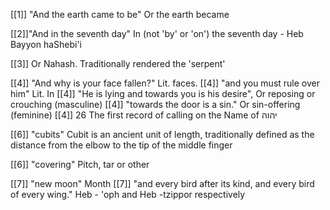 [[1]] "And the earth came to be" Or the earth became

[[2]]"And in the seventh day" In (not 'by' or 'on') the seventh day - Heb Bayyon haShebi'i


[[3]] Or Nahash. Traditionally rendered the 'serpent'


[[4]] "And why is your face fallen?" Lit. faces.
[[4]] "and you must rule over him" Lit. In
[[4]] "He is lying and towards you is his desire", Or reposing or crouching (masculine)
[[4]] "towards the door is a sin." Or sin-offering (feminine)
[[4]] 26 The first record of calling on the Name of יהוה

[[6]] "cubits" Cubit is an ancient unit of length, traditionally defined as the distance from the elbow to the tip of the middle finger

[[6]] "covering" Pitch, tar or other


[[7]]  "new moon" Month
[[7]] "and every bird after its kind, and every bird of every wing."
Heb - 'oph and Heb -tzippor respectively
